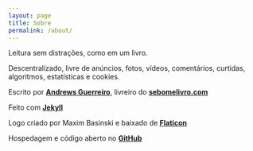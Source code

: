 ```yaml
---
layout: page
title: Sobre
permalink: /about/
---
```


Leitura sem distrações, como em um livro.

Descentralizado, livre de anúncios, fotos, vídeos, comentários, curtidas, algoritmos, estatísticas e cookies. 

Escrito por **[Andrews Guerreiro](https://github.com/andguerreiro)**, livreiro do **[sebomelivro.com](https://sebomelivro.com)**

Feito com **[Jekyll](https://jekyllrb.com/)**

Logo criado por Maxim Basinski e baixado de **[Flaticon](https://www.flaticon.com/free-icons/typewriter)**

Hospedagem e código aberto no **[GitHub](https://github.com/andguerreiro/blog)**

